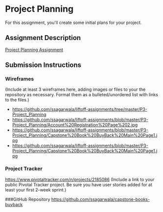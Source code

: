 # Project Planning
For this assignment, you'll create some initial plans for your project.

## Assignment Description
[Project Planning Assignment](https://education.launchcode.org/liftoff/assignments/planning/)

## Submission Instructions

### Wireframes

(Include at least 3 wireframes here, adding images or files to your the repository as necessary.
Format them as a bulleted/unordered list with links to the files.)

 * https://github.com/ssagarwala/liftoff-assignments/tree/master/P3-Project_Planning
 * https://github.com/ssagarwala/liftoff-assignments/blob/master/P3-Project_Planning/Account%20Registration%20Page%202.jpg
 * https://github.com/ssagarwala/liftoff-assignments/blob/master/P3-Project_Planning/Capstone%20Book%20BuyBack%20Main%20Page1.jpg
 * https://github.com/ssagarwala/liftoff-assignments/blob/master/P3-Project_Planning/Capstone%20Book%20BuyBack%20Main%20Page1.jpg
 

### Project Tracker
https://www.pivotaltracker.com/n/projects/2185086
(Include a link to your public Pivotal Tracker project. Be sure you have user stories added for at least your first 2-week sprint.)

###GitHub Repository
https://github.com/ssagarwala/capstone-books-buyback
